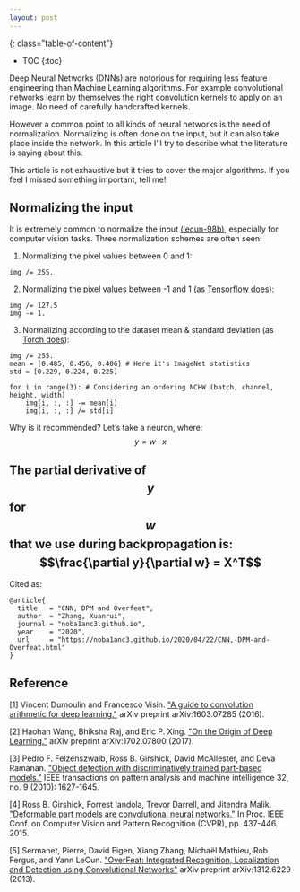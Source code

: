 ```yaml
---
layout: post
---
```


{: class="table-of-content"}
* TOC
{:toc}

Deep Neural Networks (DNNs) are notorious for requiring less feature engineering than Machine Learning algorithms. For example convolutional networks learn by themselves the right convolution kernels to apply on an image. No need of carefully handcrafted kernels.

However a common point to all kinds of neural networks is the need of normalization. Normalizing is often done on the input, but it can also take place inside the network. In this article I’ll try to describe what the literature is saying about this.

This article is not exhaustive but it tries to cover the major algorithms. If you feel I missed something important, tell me!

## Normalizing the input
It is extremely common to normalize the input [(lecun-98b)](http://yann.lecun.com/exdb/publis/pdf/lecun-98b.pdf), especially for computer vision tasks. Three normalization schemes are often seen:
1. Normalizing the pixel values between 0 and 1:
```
img /= 255.
```

2. Normalizing the pixel values between -1 and 1 (as [Tensorflow does](https://github.com/keras-team/keras-applications/blob/master/keras_applications/imagenet_utils.py#L42-L45)):
```
img /= 127.5
img -= 1.
```

3. Normalizing according to the dataset mean & standard deviation (as [Torch does](https://github.com/keras-team/keras-applications/blob/master/keras_applications/imagenet_utils.py#L47-L50)):
```
img /= 255.
mean = [0.485, 0.456, 0.406] # Here it's ImageNet statistics
std = [0.229, 0.224, 0.225]

for i in range(3): # Considering an ordering NCHW (batch, channel, height, width)
    img[i, :, :] -= mean[i]
    img[i, :, :] /= std[i]
```

Why is it recommended? Let’s take a neuron, where:
$$y = w \cdot x$$

The partial derivative of $$y$$ for $$w$$ that we use during backpropagation is:
$$\frac{\partial y}{\partial w} = X^T$$
---
Cited as:
```
@article{
  title   = "CNN, DPM and Overfeat",
  author  = "Zhang, Xuanrui",
  journal = "noba1anc3.github.io",
  year    = "2020",
  url     = "https://noba1anc3.github.io/2020/04/22/CNN,-DPM-and-Overfeat.html"
}
```

## Reference

[1] Vincent Dumoulin and Francesco Visin. ["A guide to convolution arithmetic for deep learning."](https://arxiv.org/pdf/1603.07285.pdf) arXiv preprint arXiv:1603.07285 (2016).

[2] Haohan Wang, Bhiksha Raj, and Eric P. Xing. ["On the Origin of Deep Learning."](https://arxiv.org/pdf/1702.07800.pdf) arXiv preprint arXiv:1702.07800 (2017).

[3] Pedro F. Felzenszwalb, Ross B. Girshick, David McAllester, and Deva Ramanan. ["Object detection with discriminatively trained part-based models."](http://people.cs.uchicago.edu/~pff/papers/lsvm-pami.pdf) IEEE transactions on pattern analysis and machine intelligence 32, no. 9 (2010): 1627-1645.

[4] Ross B. Girshick, Forrest Iandola, Trevor Darrell, and Jitendra Malik. ["Deformable part models are convolutional neural networks."](https://www.cv-foundation.org/openaccess/content_cvpr_2015/papers/Girshick_Deformable_Part_Models_2015_CVPR_paper.pdf
) In Proc. IEEE Conf. on Computer Vision and Pattern Recognition (CVPR), pp. 437-446. 2015.

[5] Sermanet, Pierre, David Eigen, Xiang Zhang, Michaël Mathieu, Rob Fergus, and Yann LeCun. ["OverFeat: Integrated Recognition, Localization and Detection using Convolutional Networks"](https://pdfs.semanticscholar.org/f2c2/fbc35d0541571f54790851de9fcd1adde085.pdf) arXiv preprint arXiv:1312.6229 (2013).
